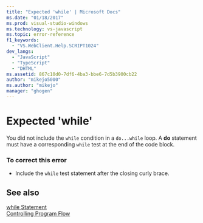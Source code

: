 ```yaml
---
title: "Expected 'while' | Microsoft Docs"
ms.date: "01/18/2017"
ms.prod: visual-studio-windows
ms.technology: vs-javascript
ms.topic: error-reference
f1_keywords: 
  - "VS.WebClient.Help.SCRIPT1024"
dev_langs: 
  - "JavaScript"
  - "TypeScript"
  - "DHTML"
ms.assetid: 867c10d0-7df6-4ba3-bbe6-7d5b3900cb22
author: "mikejo5000"
ms.author: "mikejo"
manager: "ghogen"
---
```

# Expected 'while'
You did not include the `while` condition in a `do...while` loop. A **do** statement must have a corresponding `while` test at the end of the code block.  
  
### To correct this error  
  
- Include the `while` test statement after the closing curly brace.  
  
## See also  
 [while Statement](../../javascript/reference/while-statement-javascript.md)   
 [Controlling Program Flow](../../javascript/controlling-program-flow-javascript.md)